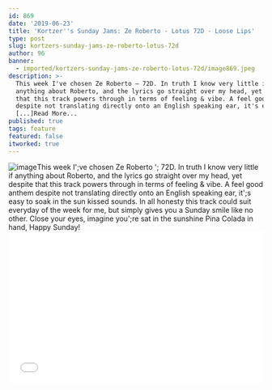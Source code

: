 ```yaml
---
id: 869
date: '2019-06-23'
title: 'Kortzer''s Sunday Jams: Ze Roberto - Lotus 72D - Loose Lips'
type: post
slug: kortzers-sunday-jams-ze-roberto-lotus-72d
author: 96
banner:
  - imported/kortzers-sunday-jams-ze-roberto-lotus-72d/image869.jpeg
description: >-
  This week I've chosen Ze Roberto – 72D. In truth I know very little if
  anything about Roberto, and the lyrics go straight over my head, yet despite
  that this track powers through in terms of feeling & vibe. A feel good anthem
  despite not translating directly onto an English speaking ear, it's easy to
  [...]Read More...
published: true
tags: feature
featured: false
itworked: true
---
```

![image](../imported/kortzers-sunday-jams-ze-roberto-lotus-72d/image869.jpeg)This week I';ve chosen Ze Roberto '; 72D. In truth I know very little if anything about Roberto, and the lyrics go straight over my head, yet despite that this track powers through in terms of feeling & vibe. A feel good anthem despite not translating directly onto an English speaking ear, it';s easy to soak in the sun kissed sounds. In all honesty this track could suit everyday of the week for me, but simply gives you a Sunday smile like no other. Close your eyes, imagine you';re sat in the sunshine Pina Colada in hand, Happy Sunday!<iframe width='100%' height='300' scrolling='no' frameborder='no' allow='autoplay' src='//www.youtube.com/embed/c910QHoeZ3Q?wmode=opaque'></iframe>